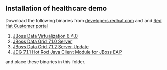 ## Installation of healthcare demo

Download the following binaries from [developers.redhat.com](http://developers.redhat.com) and 
and [Red Hat Customer portal](http://access.redhat.com/downloads) 

1. [JBoss Data Virtualization 6.4.0](https://developers.redhat.com/download-manager/file/jboss-dv-6.4.0-installer.jar)
2. [JBoss Data Grid 7.1.0 Server](https://developers.redhat.com/download-manager/file/jboss-datagrid-7.1.0-server.zip)
3. [JBoss Data Grid 7.1.2 Server Update](https://access.redhat.com/jbossnetwork/restricted/softwareDownload.html?softwareId=56221)
4. [JDG 7.1.1 Hot Rod Java Client Module for JBoss EAP](https://access.redhat.com/jbossnetwork/restricted/softwareDownload.html?softwareId=54931)

and place these binaries in this folder.